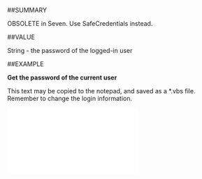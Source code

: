
##SUMMARY


OBSOLETE in Seven. Use SafeCredentials instead.



##VALUE

String - the password of the logged-in user


##EXAMPLE

**Get the password of the current user**

This text may be copied to the notepad, and saved as a *.vbs file. Remember to change the login information.

![](..\..\Examples\vbs\Database.Password.vbs.txt)

